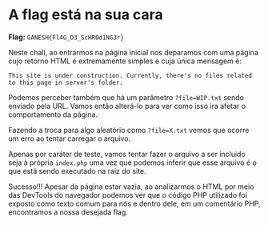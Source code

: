 # A flag está na sua cara

**Flag:** `GANESH{Fl4G_D3_ScHR0d1NG3r}`

Neste chall, ao entrarmos na página inicial nos deparamos com uma página cujo retorno HTML é extremamente simples e cuja única mensagem é:

`This site is under construction. Currently, there's no files related to this page in server's folder.`

Podemos perceber também que há um parâmetro `?file=WIP.txt` sendo enviado pela URL. Vamos então alterá-lo para ver como isso ira afetar o comportamento da página.

Fazendo a troca para algo aleatório como `?file=X.txt` vemos que ocorre um erro ao tentar carregar o arquivo.

Apenas por caráter de teste, vamos tentar fazer o arquivo a ser incluido seja à própria `index.php` uma vez que podemos inferir que esse arquivo é o que está sendo executado na raiz do site.

Sucesso!!! Apesar da página estar vazia, ao analizarmos o HTML por meio das DevTools do navegador podemos ver que o código PHP utilizado foi exposto como texto comum para nós e dentro dele, em um comentário PHP, encontramos a nossa desejada flag.

